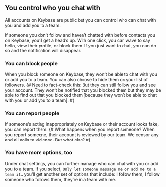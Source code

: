 ## You control who you chat with
All accounts on Keybase are public but you can control who can chat with you and add you to a team.

If someone you don’t follow and haven’t chatted with before contacts you on Keybase, you’ll get a head’s up. With one click, you can wave to say hello, view their profile, or block them. If you just want to chat, you can do so and the notification will disappear.

### You can block people 
When you block someone on Keybase, they won’t be able to chat with you or add you to a team. You can also choose to hide them on your list of followers. {# Need to fact-check this: But they can still follow you and see your account. They won’t be notified that you blocked them but they may be able to find out that you blocked them [because they won’t be able to chat with you or add you to a team]. #}

### You can report people 
If someone’s acting inappropriately on Keybase or their account looks fake, you can report them. {# What happens when you report someone? When you report someone, their account is reviewed by our team. We censor any and all calls to violence. But what else? #}

### You have more options, too
Under chat settings, you can further manage who can chat with you or add you to a team. If you select, ``Only let someone message me or add me to a team if…`` you’ll get another set of options that include: I follow them, I follow someone who follows them, they’re in a team with me.

